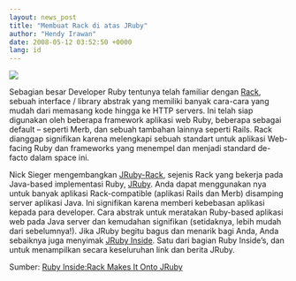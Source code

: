 ```yaml
---
layout: news_post
title: "Membuat Rack di atas JRuby"
author: "Hendy Irawan"
date: 2008-05-12 03:52:50 +0000
lang: id
---
```


![](http://farm4.static.flickr.com/3066/2484765289_a45957ce5b_o.jpg)

Sebagian besar Developer Ruby tentunya telah familiar dengan [Rack][1],
sebuah interface / library abstrak yang memiliki banyak cara-cara yang
mudah dari memasang kode hingga ke HTTP servers. Ini telah siap
digunakan oleh beberapa framework aplikasi web Ruby, beberapa sebagai
default – seperti Merb, dan sebuah tambahan lainnya seperti Rails. Rack
dianggap signifikan karena melengkapi sebuah standart untuk aplikasi
Web-facing Ruby dan frameworks yang menempel dan menjadi standard
de-facto dalam space ini.

Nick Sieger mengembangkan [JRuby-Rack][2], sejenis Rack yang bekerja
pada Java-based implementasi Ruby, [JRuby][3]. Anda dapat menggunakan
nya untuk banyak aplikasi Rack-compatible (aplikasi Rails dan Merb)
disamping server aplikasi Java. Ini signifikan karena memberi kebebasan
aplikasi kepada para developer. Cara abstrak untuk meratakan Ruby-based
aplikasi web pada Java server dan kemudahan signifikan (setidaknya,
lebih mudah dari sebelumnya!). Jika JRuby begitu bagus dan menarik bagi
Anda, Anda sebaiknya juga menyimak [JRuby Inside][4]. Satu dari bagian
Ruby Inside’s, dan untuk menampilkan secara keseluruhan link dan berita
JRuby.

Sumber: [Ruby Inside:Rack Makes It Onto JRuby][5]



[1]: http://rack.rubyforge.org/
[2]: http://blog.nicksieger.com/articles/2008/05/08/introducing-jruby-rack
[3]: http://jruby.codehaus.org/
[4]: http://www.jrubyinside.com/
[5]: http://www.rubyinside.com/rack-makes-it-onto-jruby-890.html
